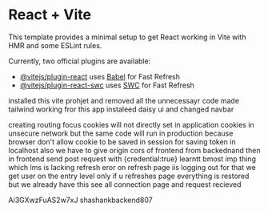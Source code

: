 # React + Vite

This template provides a minimal setup to get React working in Vite with HMR and some ESLint rules.

Currently, two official plugins are available:

- [@vitejs/plugin-react](https://github.com/vitejs/vite-plugin-react/blob/main/packages/plugin-react/README.md) uses [Babel](https://babeljs.io/) for Fast Refresh
- [@vitejs/plugin-react-swc](https://github.com/vitejs/vite-plugin-react-swc) uses [SWC](https://swc.rs/) for Fast Refresh

installed this vite prohjet and removed all the unnecessayr code
made tailwind working fror this app
instaleed daisy ui and changed navbar

creating routing focus
cookies will not directly set in application cookies in unsecure network but the same code will run in production because browser don't allow cookie to be saved in session
for saving token in localhost also we have to give origin cors of frontend from backednand then in frontend send post request with {credential:true}
learntt bmost imp thing which lms is lacking refresh eror on refresh page iis logging out for that we get user on the entry level only
if u refreshes page everything is restored but we already have this
see all connection page
and request recieved

Ai3GXwzFuAS2w7xJ
shashankbackend807

